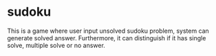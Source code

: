 # sudoku
This is a game where user input unsolved sudoku problem, system can generate solved answer. Furthermore, it can distinguish if it has single solve, multiple solve or no answer.
